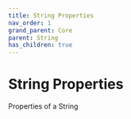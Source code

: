 ```yaml
---
title: String Properties
nav_order: 1
grand_parent: Core
parent: String
has_children: true
---
```


# String Properties 
Properties of a String